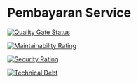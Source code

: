 # Pembayaran Service

[![Quality Gate Status](https://sonarqube.cs.ui.ac.id/api/project_badges/measure?project=AdvProg_reguler-2023_mahasiswa_kelas-b_2106750906-Muhammad-Vicky-Maulana-_b10_pembayaran_AYb1ol_9SUPdlmizh9fc&metric=alert_status)](https://sonarqube.cs.ui.ac.id/dashboard?id=AdvProg_reguler-2023_mahasiswa_kelas-b_2106750906-Muhammad-Vicky-Maulana-_b10_pembayaran_AYb1ol_9SUPdlmizh9fc)

[![Maintainability Rating](https://sonarqube.cs.ui.ac.id/api/project_badges/measure?project=AdvProg_reguler-2023_mahasiswa_kelas-b_2106750906-Muhammad-Vicky-Maulana-_b10_pembayaran_AYb1ol_9SUPdlmizh9fc&metric=sqale_rating)](https://sonarqube.cs.ui.ac.id/dashboard?id=AdvProg_reguler-2023_mahasiswa_kelas-b_2106750906-Muhammad-Vicky-Maulana-_b10_pembayaran_AYb1ol_9SUPdlmizh9fc)

[![Security Rating](https://sonarqube.cs.ui.ac.id/api/project_badges/measure?project=AdvProg_reguler-2023_mahasiswa_kelas-b_2106750906-Muhammad-Vicky-Maulana-_b10_pembayaran_AYb1ol_9SUPdlmizh9fc&metric=security_rating)](https://sonarqube.cs.ui.ac.id/dashboard?id=AdvProg_reguler-2023_mahasiswa_kelas-b_2106750906-Muhammad-Vicky-Maulana-_b10_pembayaran_AYb1ol_9SUPdlmizh9fc)

[![Technical Debt](https://sonarqube.cs.ui.ac.id/api/project_badges/measure?project=AdvProg_reguler-2023_mahasiswa_kelas-b_2106750906-Muhammad-Vicky-Maulana-_b10_pembayaran_AYb1ol_9SUPdlmizh9fc&metric=sqale_index)](https://sonarqube.cs.ui.ac.id/dashboard?id=AdvProg_reguler-2023_mahasiswa_kelas-b_2106750906-Muhammad-Vicky-Maulana-_b10_pembayaran_AYb1ol_9SUPdlmizh9fc)